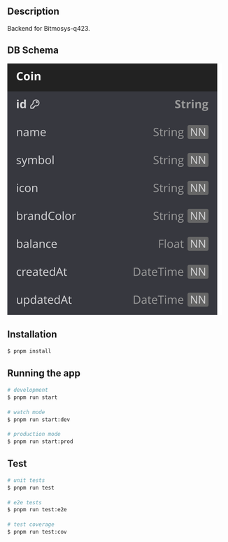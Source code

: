 ## Description
Backend for Bitmosys-q423.

## DB Schema
![DB Schema](https://raw.githubusercontent.com/Sagyam/bitmosys-q423-api/6926c71e0da7e213cd25925d03d5e816ea68e9f5/schema.svg)

## Installation

```bash
$ pnpm install
```

## Running the app

```bash
# development
$ pnpm run start

# watch mode
$ pnpm run start:dev

# production mode
$ pnpm run start:prod
```

## Test

```bash
# unit tests
$ pnpm run test

# e2e tests
$ pnpm run test:e2e

# test coverage
$ pnpm run test:cov
```
